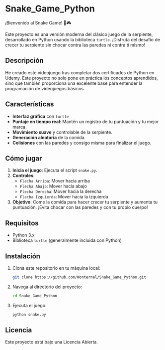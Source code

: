 # Snake_Game_Python

¡Bienvenido al Snake Game! 🐍🎮

Este proyecto es una versión moderna del clásico juego de la serpiente, desarrollado en Python usando la biblioteca `turtle`. ¡Disfruta del desafío de crecer tu serpiente sin chocar contra las paredes ni contra ti mismo!

## Descripción

He creado este videojuego tras completar dos certificados de Python en Udemy. Este proyecto no solo pone en práctica los conceptos aprendidos, sino que también proporciona una excelente base para entender la programación de videojuegos básicos.

## Características

- **Interfaz gráfica** con `turtle`
- **Puntaje en tiempo real**: Mantén un registro de tu puntuación y tu mejor marca.
- **Movimiento suave** y controlable de la serpiente.
- **Generación aleatoria** de la comida.
- **Colisiones** con las paredes y consigo misma para finalizar el juego.

## Cómo jugar

1. **Inicia el juego**: Ejecuta el script `snake.py`.
2. **Controles**:
   - `Flecha Arriba`: Mover hacia arriba
   - `Flecha Abajo`: Mover hacia abajo
   - `Flecha Derecha`: Mover hacia la derecha
   - `Flecha Izquierda`: Mover hacia la izquierda
3. **Objetivo**: Come la comida para hacer crecer tu serpiente y aumenta tu puntuación. ¡Evita chocar con las paredes y con tu propio cuerpo!

## Requisitos

- Python 3.x
- Biblioteca `turtle` (generalmente incluida con Python)

## Instalación

1. Clona este repositorio en tu máquina local:
    ```bash
    git clone https://github.com/Wonternal/Snake_Game_Python.git
    ```
2. Navega al directorio del proyecto:
    ```bash
    cd Snake_Game_Python
    ```
3. Ejecuta el juego:
    ```bash
    python snake.py
    ```
## Licencia

Este proyecto está bajo una Licencia Abierta.

